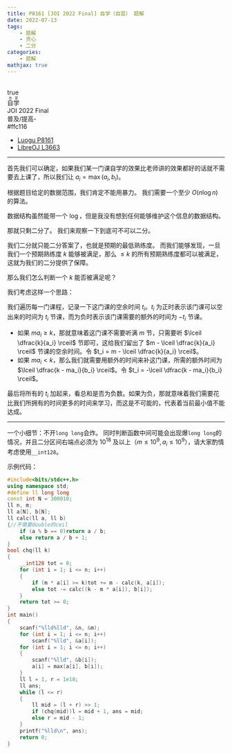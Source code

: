 ```yaml
---
title: P8161 [JOI 2022 Final] 自学（自習） 题解
date: 2022-07-13
tags:
	- 题解
	- 贪心
	- 二分
categories:
	- 题解
mathjax: true
---
```

<br>
<!-- more -->
<div id="problem-card-vis">true</div>
<div id="problem-info-name"><ruby>自学<rt>自習</rt></ruby></div>
<div id="problem-info-from">JOI 2022 Final</div>
<div id="problem-info-difficulty">普及/提高-</div>
<div id="problem-info-color">#ffc116</div>
<div id="problem-info-submit"><ul><li><a href="https://www.luogu.com.cn/problem/P8161">Luogu P8161</a></li><li><a href="https://loj.ac/p/3663">LibreOJ L3663</a></li></ul></div>

----

首先我们可以确定，如果我们某一门课自学的效果比老师讲的效果都好的话就不需要去上课了，所以我们让 $a_i = \max(a_i,b_i)$。

根据题目给定的数据范围，我们肯定不能用暴力。
我们需要一个至少 $O(n \log n)$ 的算法。

数据结构虽然能带一个 $\log$，但是我没有想到任何能够维护这个信息的数据结构。

那就只剩二分了。
我们来观察一下到底可不可以二分。

我们二分就只能二分答案了，也就是预期的最低熟练度。
而我们能够发现，一旦我们一个预期熟练度 $k$ 能够被满足，那么 $\leq k$ 的所有预期熟练度都可以被满足，这就为我们的二分提供了保障。

那么我们怎么判断一个 $k$ 能否被满足呢？

我们考虑这样一个思路：

我们遍历每一门课程，记录一下这门课的空余时间 $t_i$。$t_i$ 为正时表示该门课可以空出来的时间为 $t_i$ 节课，而为负时表示该门课需要的额外的时间为 $-t_i$ 节课。
- 如果 $ma_i \geq k$，那就意味着这门课不需要听满 $m$ 节，只需要听 $\lceil \dfrac{k}{a_i} \rceil$ 节即可，这给我们留出了 $m - \lceil \dfrac{k}{a_i} \rceil$ 节课的空余时间。令 $t_i = m - \lceil \dfrac{k}{a_i} \rceil$。
- 如果 $ma_i < k$，那么我们就需要用额外的时间来补这门课，所需的额外时间为 $\lceil \dfrac{k - ma_i}{b_i} \rceil$。令 $t_i = -\lceil \dfrac{k - ma_i}{b_i} \rceil$。

最后将所有的 $t_i$ 加起来，看总和是否为负数。如果为负，那就意味着我们需要花比我们所拥有的时间更多的时间来学习，而这是不可能的，代表着当前最小值不能达成。

----

一个小细节：不开`long long`会炸。
同时判断函数中间可能会出现爆`long long`的情况，并且二分区间右端点必须为 $10^{18}$ 及以上（$m \leq 10^9,a_i \leq 10^9$），请大家酌情考虑使用`__int128`。

示例代码：

``` cpp
#include<bits/stdc++.h>
using namespace std;
#define ll long long
const int N = 300010;
ll n, m;
ll a[N], b[N];
ll calc(ll a, ll b)
{//不需要double的ceil
	if (a % b == 0)return a / b;
	else return a / b + 1;
}
bool chq(ll k)
{
	__int128 tot = 0;
	for (int i = 1; i <= n; i++)
	{
		if (m * a[i] >= k)tot += m - calc(k, a[i]);
		else tot -= calc((k - m * a[i]), b[i]);
	}
	return tot >= 0;
}
int main()
{
	scanf("%lld%lld", &n, &m);
	for (int i = 1; i <= n; i++)
		scanf("%lld", &a[i]);
	for (int i = 1; i <= n; i++)
	{
		scanf("%lld", &b[i]);
		a[i] = max(a[i], b[i]);
	}
	ll l = 1, r = 1e18;
	ll ans;
	while (l <= r)
	{
		ll mid = (l + r) >> 1;
		if (chq(mid))l = mid + 1, ans = mid;
		else r = mid - 1;
	}
	printf("%lld\n", ans);
	return 0;
}
```

